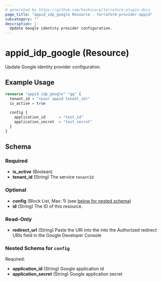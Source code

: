 ```yaml
---
# generated by https://github.com/hashicorp/terraform-plugin-docs
page_title: "appid_idp_google Resource - terraform-provider-appid"
subcategory: ""
description: |-
  Update Google identity provider configuration.
---
```


# appid_idp_google (Resource)

Update Google identity provider configuration.

## Example Usage

```terraform
resource "appid_idp_google" "gg" {
  tenant_id = "<your appid tenant_id>"
  is_active = true
  
  config {
    application_id 		= "test_id"
    application_secret 	= "test_secret"
  }
}
```

<!-- schema generated by tfplugindocs -->
## Schema

### Required

- **is_active** (Boolean)
- **tenant_id** (String) The service `tenantId`

### Optional

- **config** (Block List, Max: 1) (see [below for nested schema](#nestedblock--config))
- **id** (String) The ID of this resource.

### Read-Only

- **redirect_url** (String) Paste the URI into the into the Authorized redirect URIs field in the Google Developer Console

<a id="nestedblock--config"></a>
### Nested Schema for `config`

Required:

- **application_id** (String) Google application id
- **application_secret** (String) Google application secret


